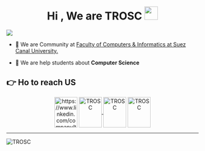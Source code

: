 <h1 align="center">Hi , We are TROSC <img src="https://media.giphy.com/media/hvRJCLFzcasrR4ia7z/giphy.gif" width="35"></h1>


  <a href="https://github.com/DenverCoder1/readme-typing-svg"><img src="https://readme-typing-svg.herokuapp.com?font=Time+New+Roman&color=%23C8BE25&size=25&center=true&vCenter=true&width=600&height=100&lines=Community+in+FCI+SCU;Community+in+FCI+SCU;"></a>
</p>

- 🔭 We are Community at [Faculty of Computers & Informatics at Suez Canal University.](http://suez.edu.eg/ar/?page_id=7325&lang=en)

- 🌱 We are help students about **Computer Science**
  


## 👉 Ho to reach US 
<p align="center">
<a href="https://www.linkedin.com/company/troscscu/" target="blank"><img align="center" src="https://raw.githubusercontent.com/rahuldkjain/github-profile-readme-generator/master/src/images/icons/Social/linked-in-alt.svg" alt="https://www.linkedin.com/company/troscscu/" height="80" width="60"    /      ></a>
<a href="https://www.facebook.com/trosc.team/" target="blank"><img align="center" src="https://raw.githubusercontent.com/rahuldkjain/github-profile-readme-generator/master/src/images/icons/Social/facebook.svg" alt="TROSC" height="80" width="60" />         </a>
<a href="https://twitter.com/TROSC_SCU" target="blank"><img align="center" src="https://raw.githubusercontent.com/rahuldkjain/github-profile-readme-generator/master/src/images/icons/Social/twitter.svg" alt="TROSC" height="80" width="60" /></a>
<a href="https://www.youtube.com/@troscscu4434" target="blank"><img align="center" src="https://raw.githubusercontent.com/rahuldkjain/github-profile-readme-generator/master/src/images/icons/Social/youtube.svg" alt="TROSC" height="80" width="60" /     ></a>

</p>
<hr>

![TROSC](https://github.com/TROSC-SCU/TROSC-SCU/assets/128643049/5dc44cec-2ffc-4ad8-9082-3f086463c67d)



